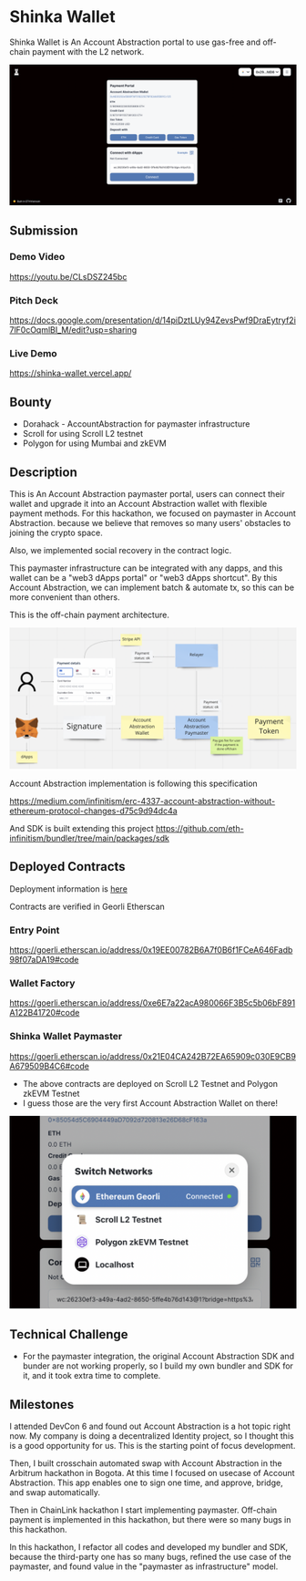# Shinka Wallet

Shinka Wallet is An Account Abstraction portal to use gas-free and off-chain payment with the L2 network.

![top](./docs/screenshot.png)

## Submission

### Demo Video

https://youtu.be/CLsDSZ245bc

### Pitch Deck

https://docs.google.com/presentation/d/14piDztLUy94ZevsPwf9DraEytryf2i7lF0cOqmlBI_M/edit?usp=sharing

### Live Demo

https://shinka-wallet.vercel.app/

## Bounty

- Dorahack - AccountAbstraction for paymaster infrastructure
- Scroll for using Scroll L2 testnet
- Polygon for using Mumbai and zkEVM

## Description

This is An Account Abstraction paymaster portal, users can connect their wallet and upgrade it into an Account Abstraction wallet with flexible payment methods. For this hackathon, we focused on paymaster in Account Abstraction. because we believe that removes so many users' obstacles to joining the crypto space.

Also, we implemented social recovery in the contract logic.

This paymaster infrastructure can be integrated with any dapps, and this wallet can be a "web3 dApps portal" or "web3 dApps shortcut". By this Account Abstraction, we can implement batch & automate tx, so this can be more convenient than others.

This is the off-chain payment architecture.

![how-it-works](./docs/how-it-works.png)

Account Abstraction implementation is following this specification

https://medium.com/infinitism/erc-4337-account-abstraction-without-ethereum-protocol-changes-d75c9d94dc4a

And SDK is built extending this project
https://github.com/eth-infinitism/bundler/tree/main/packages/sdk

## Deployed Contracts

Deployment information is [here](./packages/contracts/network.json)

Contracts are verified in Georli Etherscan

### Entry Point

https://goerli.etherscan.io/address/0x19EE00782B6A7f0B6f1FCeA646Fadb98f07aDA19#code

### Wallet Factory

https://goerli.etherscan.io/address/0xe6E7a22acA980066F3B5c5b06bF891A122B41720#code

### Shinka Wallet Paymaster

https://goerli.etherscan.io/address/0x21E04CA242B72EA65909c030E9CB9A679509B4C6#code

- The above contracts are deployed on Scroll L2 Testnet and Polygon zkEVM Testnet
- I guess those are the very first Account Abstraction Wallet on there!

![network](./docs/networks.png)

## Technical Challenge

- For the paymaster integration, the original Account Abstraction SDK and bunder are not working properly, so I build my own bundler and SDK for it, and it took extra time to complete.

## Milestones

I attended DevCon 6 and found out Account Abstraction is a hot topic right now. My company is doing a decentralized Identity project, so I thought this is a good opportunity for us. This is the starting point of focus development.

Then, I built crosschain automated swap with Account Abstraction in the Arbitrum hackathon in Bogota. At this time I focused on usecase of Account Abstraction. This app enables one to sign one time, and approve, bridge, and swap automatically.

Then in ChainLink hackathon I start implementing paymaster. Off-chain payment is implemented in this hackathon, but there were so many bugs in this hackathon.

In this hackathon, I refactor all codes and developed my bundler and SDK, because the third-party one has so many bugs, refined the use case of the paymaster, and found value in the "paymaster as infrastructure" model.
